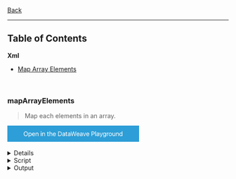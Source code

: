 [Back](../README.md)

<hr>

## Table of Contents


**Xml**

- [Map Array Elements](#mapArrayElements)

&nbsp;

### mapArrayElements
>Map each elements in an array.

<a href="https://dataweave.mulesoft.com/learn/playground?projectMethod=GHRepo&repo=Elliot518%2Fdataweave-bible&path=MuleSoft/map%2FmapArrayElements?202307111200"><img width="300" src="/images/dwplayground-button.png"><a>

<details>
<summary>Input</summary>

```json
{
    "books": [
      {
        "-category": "cooking",
        "title":"Everyday Italian",
        "author": "Giada De Laurentiis",
        "year": "2005",
        "price": "30.00"
      },
      {
        "-category": "children",
        "title": "Harry Potter",
        "author": "J K. Rowling",
        "year": "2005",
        "price": "29.99"
      },
      {
        "-category": "web",
        "title":  "XQuery Kick Start",
        "author": [
          "James McGovern",
          "Per Bothner",
          "Kurt Cagle",
          "James Linn",
          "Vaidyanathan Nagarajan"
        ],
        "year": "2003",
        "price": "49.99"
      },
      {
        "-category": "web",
        "-cover": "paperback",
        "title": "Learning XML",
        "author": "Erik T. Ray",
        "year": "2003",
        "price": "39.95"
      }
    ]
}
```
</details>

<details>
<summary>Script</summary>

```dataweave
%dw 2.0
output application/json
---
items: payload.books map (item, index) -> {
      book: item mapObject (value, key) -> {
      (upper(key)): value
      }
}
```
</details>

<details>
<summary>Output</summary>

```json
{
  "items": [
    {
      "book": {
        "-CATEGORY": "cooking",
        "TITLE": "Everyday Italian",
        "AUTHOR": "Giada De Laurentiis",
        "YEAR": "2005",
        "PRICE": "30.00"
      }
    },
    {
      "book": {
        "-CATEGORY": "children",
        "TITLE": "Harry Potter",
        "AUTHOR": "J K. Rowling",
        "YEAR": "2005",
        "PRICE": "29.99"
      }
    },
    {
      "book": {
        "-CATEGORY": "web",
        "TITLE": "XQuery Kick Start",
        "AUTHOR": [
          "James McGovern",
          "Per Bothner",
          "Kurt Cagle",
          "James Linn",
          "Vaidyanathan Nagarajan"
        ],
        "YEAR": "2003",
        "PRICE": "49.99"
      }
    },
    {
      "book": {
        "-CATEGORY": "web",
        "-COVER": "paperback",
        "TITLE": "Learning XML",
        "AUTHOR": "Erik T. Ray",
        "YEAR": "2003",
        "PRICE": "39.95"
      }
    }
  ]
}
```
</details>


